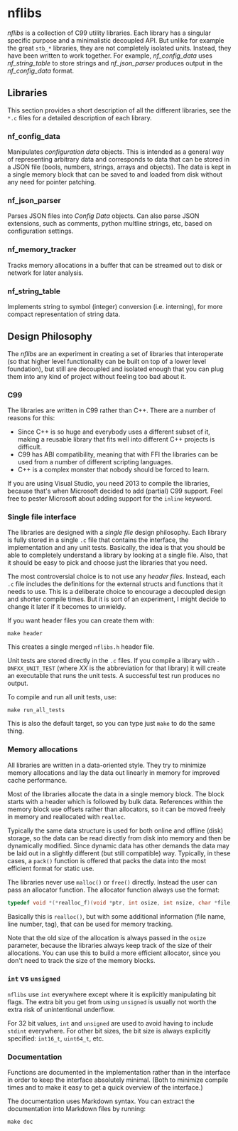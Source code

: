 # nflibs

*nflibs* is a collection of  C99 utility libraries. Each library has a singular specific purpose and a minimalistic decoupled API. But unlike for example the  great `stb_*` libraries, they are not completely isolated units. Instead, they have been written to work together. For example, *nf_config_data* uses *nf_string_table* to store strings and *nf_json_parser* produces output in the *nf_config_data* format.

## Libraries

This section provides a short description of all the different libraries, see the `*.c` files for a detailed description of each library.

### nf_config_data

Manipulates *configuration data* objects. This is intended as a general way of representing arbitrary data and corresponds to data that can be stored in a JSON file (bools, numbers, strings, arrays and objects). The data is kept in a single memory block that can be saved to and loaded from disk without any need for pointer patching.

### nf_json_parser

Parses JSON files into *Config Data* objects. Can also parse JSON extensions, such as comments, python multline strings, etc, based on configuration settings.

### nf_memory_tracker

Tracks memory allocations in a buffer that can be streamed out to disk or network for later analysis.

### nf_string_table

Implements string to symbol (integer) conversion (i.e. interning), for more compact representation of string data.

## Design Philosophy

The *nflibs* are an experiment in creating a set of libraries that interoperate (so that higher level functionality can be built on top of a lower level foundation), but still are decoupled and isolated enough that you can plug them into any kind of project without feeling too bad about it. 

### C99

The libraries are written in C99 rather than C++. There are a number of reasons for this:

* Since C++ is so huge and everybody uses a different subset of it, making a reusable library that fits well into different C++ projects is difficult.
* C99 has ABI compatibility, meaning that with FFI the libraries can be used from a number of different scripting languages.
* C++ is a complex monster that nobody should be forced to learn.

If you are using Visual Studio, you need 2013 to compile the libraries,
because that's when Microsoft decided to add (partial) C99 support. Feel free to pester Microsoft about adding support for the `inline` keyword.

### Single file interface

The libraries are designed with a *single file* design philosophy. Each library is fully stored in a single `.c` file that contains the interface, the implementation and any unit tests. Basically, the idea is that you should be able to completely understand a library by looking at a single file. Also, that it should be easy to pick and choose just the libraries that you need.

The most controversial choice is to not use any *header files*. Instead, each `.c` file includes the definitions for the external structs and functions that it needs to use. This is a deliberate choice to encourage a decoupled design and shorter compile times. But it is sort of an experiment, I might decide to change it later if it becomes to unwieldy.

If you want header files you can create them with:

    make header

This creates a single merged `nflibs.h` header file.

Unit tests are stored directly in the `.c` files. If you compile a library with `-DNFXX_UNIT_TEST` (where *XX* is the abbreviation for that library) it will create an executable that runs the unit tests. A successful test run produces no output.

To compile and run all unit tests, use:

    make run_all_tests

This is also the default target, so you can type just `make` to do the same thing.

### Memory allocations

All libraries are written in a data-oriented style. They try to minimize memory allocations and lay the data out linearly in memory for improved cache performance.

Most of the libraries allocate the data in a single memory block. The block starts with a header which is followed by bulk data. References within the memory block use offsets rather than allocators, so it can be moved freely in memory and reallocated with `realloc`.

Typically the same data structure is used for both online and offline (disk) storage, so the data can be read directly from disk into memory and then be dynamically modified. Since dynamic data has other demands the data may be laid out in a slightly different (but still compatible) way. Typically, in these cases, a `pack()` function is offered that packs the data into the most efficient format for static use.

The libraries never use `malloc()` or `free()` directly. Instead the user can pass an allocator function. The allocator function always use the format:

```cpp
typedef void *(*realloc_f)(void *ptr, int osize, int nsize, char *file, int line, char *tag);
```

Basically this is `realloc()`, but with some additional information (file name, line number, tag), that can be used for memory tracking.

Note that the old size of the allocation is always passed in the `osize` parameter, because the libraries always keep track of the size of their allocations. You can use this to build a more efficient allocator, since you don't need to track the size of the memory blocks.

### `int` vs `unsigned`

`nflibs` use `int` everywhere except where it is explicitly manipulating bit flags. The extra bit you get from using `unsigned` is usually not worth the extra risk of unintentional underflow.

For 32 bit values, `int` and `unsigned` are used to avoid having to include `stdint` everywhere. For other bit sizes, the bit size is always explicitly specified: `int16_t`, `uint64_t`, etc.

### Documentation

Functions are documented in the implementation rather than in the interface in order to keep the interface absolutely minimal. (Both to minimize compile times and to make it easy to get a quick overview of the interface.)

The documentation uses Markdown syntax. You can extract the documentation into Markdown files by running:

    make doc
